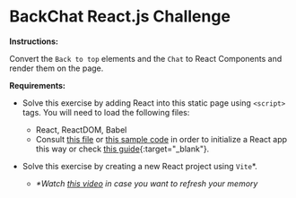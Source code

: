 # BackChat React.js Challenge

**Instructions:**

Convert the `Back to top` elements and the `Chat` to React Components and render them on the page.

**Requirements:**

- Solve this exercise by adding React into this static page using `<script>` tags. You will need to load the following files:
  - React, ReactDOM, Babel
  - Consult [this file](./Add.React.to.a.Website.html) or [this sample code](./example.html) in order to initialize a React app this way or check [this guide](https://nextjs.org/learn/react-foundations/getting-started-with-react){:target="_blank"}.

- Solve this exercise by creating a new React project using `Vite`*.
  - _*Watch [this video](https://www.youtube.com/watch?v=xDz2d3e6_08) in case you want to refresh your memory_
